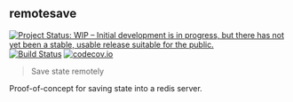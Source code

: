 ## remotesave

[![Project Status: WIP – Initial development is in progress, but there has not yet been a stable, usable release suitable for the public.](https://www.repostatus.org/badges/latest/wip.svg)](https://www.repostatus.org/#wip)
[![Build Status](https://travis-ci.org/mrc-ide/remotesave.svg?branch=master)](https://travis-ci.org/mrc-ide/remotesave)
[![codecov.io](https://codecov.io/github/mrc-ide/remotesave/coverage.svg?branch=master)](https://codecov.io/github/mrc-ide/remotesave?branch=master)

> Save state remotely

Proof-of-concept for saving state into a redis server.
